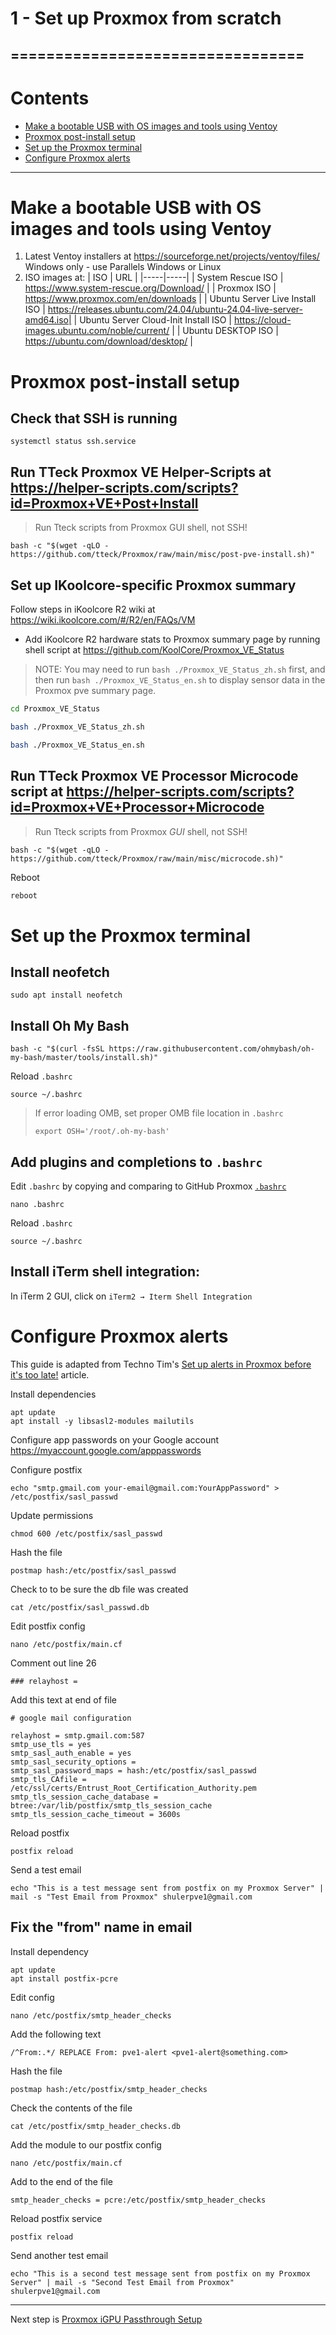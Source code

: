 # 1 - Set up Proxmox from scratch
=================================
----
# Contents
  - [Make a bootable USB with OS images and tools using Ventoy](#make-a-bootable-usb-with-os-images-and-tools-using-ventoy)
  - [Proxmox post-install setup](#proxmox-post-install-setup)
  - [Set up the Proxmox terminal](#set-up-the-proxmox-terminal)
  - [Configure Proxmox alerts](#configure-proxmox-alerts)
----
# Make a bootable USB with OS images and tools using Ventoy
1. Latest Ventoy installers at https://sourceforge.net/projects/ventoy/files/ Windows only - use Parallels Windows or Linux
2. ISO images at:
   | ISO | URL |
   |-----|-----|
   | System Rescue ISO | https://www.system-rescue.org/Download/ |
   | Proxmox ISO | https://www.proxmox.com/en/downloads |
   | Ubuntu Server Live Install ISO | https://releases.ubuntu.com/24.04/ubuntu-24.04-live-server-amd64.iso|
   | Ubuntu Server Cloud-Init Install ISO | https://cloud-images.ubuntu.com/noble/current/ |
   | Ubuntu DESKTOP ISO | https://ubuntu.com/download/desktop/ |

# Proxmox post-install setup
## Check that SSH is running
```shell-script
systemctl status ssh.service
```
## Run TTeck Proxmox VE Helper-Scripts at https://helper-scripts.com/scripts?id=Proxmox+VE+Post+Install
> Run Tteck scripts from Proxmox GUI shell, not SSH!
```shell-script
bash -c "$(wget -qLO - https://github.com/tteck/Proxmox/raw/main/misc/post-pve-install.sh)"
```
## Set up IKoolcore-specific Proxmox summary 
Follow steps in iKoolcore R2 wiki at https://wiki.ikoolcore.com/#/R2/en/FAQs/VM
- Add iKoolcore R2 hardware stats to Proxmox summary page by running shell script at https://github.com/KoolCore/Proxmox_VE_Status
> NOTE: You may need to run `bash ./Proxmox_VE_Status_zh.sh` first, and then run `bash ./Proxmox_VE_Status_en.sh` to display sensor data in the Proxmox pve summary page.
```sh
cd Proxmox_VE_Status
```
```sh
bash ./Proxmox_VE_Status_zh.sh
```
```sh
bash ./Proxmox_VE_Status_en.sh
```

## Run TTeck Proxmox VE Processor Microcode script at https://helper-scripts.com/scripts?id=Proxmox+VE+Processor+Microcode
> Run Tteck scripts from Proxmox *GUI* shell, not SSH!
```shell-script
bash -c "$(wget -qLO - https://github.com/tteck/Proxmox/raw/main/misc/microcode.sh)"
```
Reboot
```sh
reboot
```

# Set up the Proxmox terminal
## Install neofetch
```shell
sudo apt install neofetch
```
## Install Oh My Bash
```shell
bash -c "$(curl -fsSL https://raw.githubusercontent.com/ohmybash/oh-my-bash/master/tools/install.sh)"
```
Reload `.bashrc`
```shell
source ~/.bashrc
```
> If error loading OMB, set proper OMB file location in `.bashrc`
> ```shell
> export OSH='/root/.oh-my-bash'
> ```
## Add plugins and completions to `.bashrc`
Edit `.bashrc` by copying and comparing to GitHub Proxmox [`.bashrc`](/Proxmox%20files/.bashrc)
```shell
nano .bashrc
```
Reload `.bashrc`
```shell
source ~/.bashrc
```

## Install iTerm shell integration:
In iTerm 2 GUI, click on `iTerm2 → Iterm Shell Integration`

# Configure Proxmox alerts
This guide is adapted from Techno Tim's [Set up alerts in Proxmox before it's too late!](https://technotim.live/posts/proxmox-alerts/) article.

Install dependencies
```shell
apt update
apt install -y libsasl2-modules mailutils
```
Configure app passwords on your Google account
https://myaccount.google.com/apppasswords

Configure postfix
```shell
echo "smtp.gmail.com your-email@gmail.com:YourAppPassword" > /etc/postfix/sasl_passwd
```
Update permissions
```shell
chmod 600 /etc/postfix/sasl_passwd
```
Hash the file

```shell
postmap hash:/etc/postfix/sasl_passwd
```
Check to to be sure the db file was created

```shell
cat /etc/postfix/sasl_passwd.db
```
Edit postfix config

```shell
nano /etc/postfix/main.cf
```
Comment out line 26
```shell
### relayhost =
```
Add this text at end of file
```EditorConfig
# google mail configuration

relayhost = smtp.gmail.com:587
smtp_use_tls = yes
smtp_sasl_auth_enable = yes
smtp_sasl_security_options =
smtp_sasl_password_maps = hash:/etc/postfix/sasl_passwd
smtp_tls_CAfile = /etc/ssl/certs/Entrust_Root_Certification_Authority.pem
smtp_tls_session_cache_database = btree:/var/lib/postfix/smtp_tls_session_cache
smtp_tls_session_cache_timeout = 3600s
```
Reload postfix
```shell
postfix reload
```
Send a test email
```shell
echo "This is a test message sent from postfix on my Proxmox Server" | mail -s "Test Email from Proxmox" shulerpve1@gmail.com
```
## Fix the "from" name in email

Install dependency
```shell
apt update
apt install postfix-pcre
```
Edit config
```shell
nano /etc/postfix/smtp_header_checks
```
Add the following text
```shell
/^From:.*/ REPLACE From: pve1-alert <pve1-alert@something.com>
```
Hash the file
```shell
postmap hash:/etc/postfix/smtp_header_checks
```
Check the contents of the file
```shell
cat /etc/postfix/smtp_header_checks.db
```
Add the module to our postfix config
```shell
nano /etc/postfix/main.cf
```
Add to the end of the file
```shell
smtp_header_checks = pcre:/etc/postfix/smtp_header_checks
```
Reload postfix service
```shell
postfix reload
```
Send another  test email
```shell
echo "This is a second test message sent from postfix on my Proxmox Server" | mail -s "Second Test Email from Proxmox" shulerpve1@gmail.com
```
---------------
Next step is [Proxmox iGPU Passthrough Setup](1a%20-%20Proxmox%20iGPU%20Passthrough%20Setup.md)
